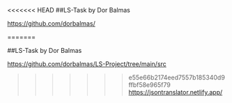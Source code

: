 <<<<<<< HEAD
##LS-Task by Dor Balmas

https://github.com/dorbalmas/

=======

##LS-Task by Dor Balmas

https://github.com/dorbalmas/LS-Project/tree/main/src  

>>>>>>> e55e66b2174eed7557b185340d9ffbf58e965f79
https://jsontranslator.netlify.app/
